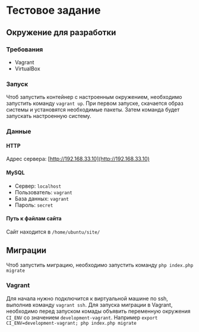 # Тестовое задание

## Окружение для разработки
### Требования
- Vagrant
- VirtualBox

### Запуск
Чтоб запустить контейнер с настроенным окружением, необходимо
запустить команду `vagrant up`. 
При первом запуске, скачается образ системы и установятся необходимые пакеты. 
Затем команда будет запускать настроенную систему.

### Данные
#### HTTP
Адрес сервера: [http://192.168.33.10](http://192.168.33.10)

#### MySQL
- Сервер: `localhost`
- Пользователь: `vagrant`
- База данных: `vagrant`
- Пароль: `secret`

#### Путь к файлам сайта
Сайт находится в `/home/ubuntu/site/`

## Миграции
Чтоб запустить миграцию, необходимо запустить команду
`php index.php migrate`

### Vagrant
Для начала нужно подключится к виртуальной машине по ssh,
выполнив команду `vagrant ssh`.
Для запуска миграции в Vagrant, необходимо перед запуском комады 
объявить переменную окружения `CI_ENV` со значением `development-vagrant`.
Например `export CI_ENV=development-vagrant; php index.php migrate`